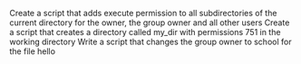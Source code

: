 Create a script that adds execute permission to all subdirectories of the current directory for the owner, the group owner and all other users Create a script that creates a directory called my_dir with permissions 751 in the working directory Write a script that changes the group owner to school for the file hello
